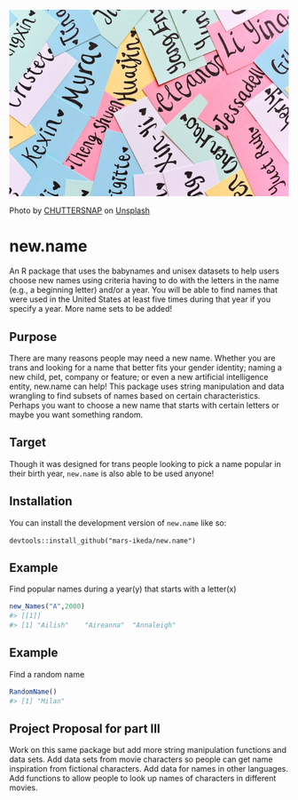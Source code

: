 
![](new_names_image.jpg)

Photo by
<a href="https://unsplash.com/@chuttersnap?utm_source=unsplash&utm_medium=referral&utm_content=creditCopyText">CHUTTERSNAP</a>
on
<a href="https://unsplash.com/?utm_source=unsplash&utm_medium=referral&utm_content=creditCopyText">Unsplash</a>

# new.name

An R package that uses the babynames and unisex datasets to help users
choose new names using criteria having to do with the letters in the
name (e.g., a beginning letter) and/or a year. You will be able to find
names that were used in the United States at least five times during
that year if you specify a year. More name sets to be added!

## Purpose

There are many reasons people may need a new name. Whether you are trans
and looking for a name that better fits your gender identity; naming a
new child, pet, company or feature; or even a new artificial
intelligence entity, new.name can help! This package uses string
manipulation and data wrangling to find subsets of names based on
certain characteristics. Perhaps you want to choose a new name that
starts with certain letters or maybe you want something random.

## Target

Though it was designed for trans people looking to pick a name popular
in their birth year, `new.name` is also able to be used anyone!

## Installation

You can install the development version of `new.name` like so:

`devtools::install_github("mars-ikeda/new.name")`

## Example

Find popular names during a year(y) that starts with a letter(x)

``` r
new_Names("A",2000)
#> [[1]]
#> [1] "Ailish"    "Aireanna"  "Annaleigh"
```

## Example

Find a random name

``` r
RandomName()
#> [1] "Milan"
```

## Project Proposal for part III

Work on this same package but add more string manipulation functions and
data sets. Add data sets from movie characters so people can get name
inspiration from fictional characters. Add data for names in other
languages. Add functions to allow people to look up names of characters
in different movies.
